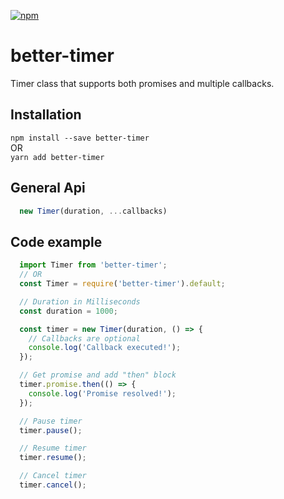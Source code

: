 [![npm](https://img.shields.io/npm/v/better-timer?style=flat-square)](https://www.npmjs.com/package/better-timer)

# better-timer

Timer class that supports both promises and multiple callbacks.

## Installation
`npm install --save better-timer` \
OR \
`yarn add better-timer`

## General Api

```javascript
  new Timer(duration, ...callbacks)
```

## Code example

```javascript
  import Timer from 'better-timer';
  // OR
  const Timer = require('better-timer').default;

  // Duration in Milliseconds
  const duration = 1000;

  const timer = new Timer(duration, () => {
    // Callbacks are optional
    console.log('Callback executed!');
  });

  // Get promise and add "then" block
  timer.promise.then(() => {
    console.log('Promise resolved!');
  });

  // Pause timer
  timer.pause();

  // Resume timer
  timer.resume();

  // Cancel timer
  timer.cancel();
```
